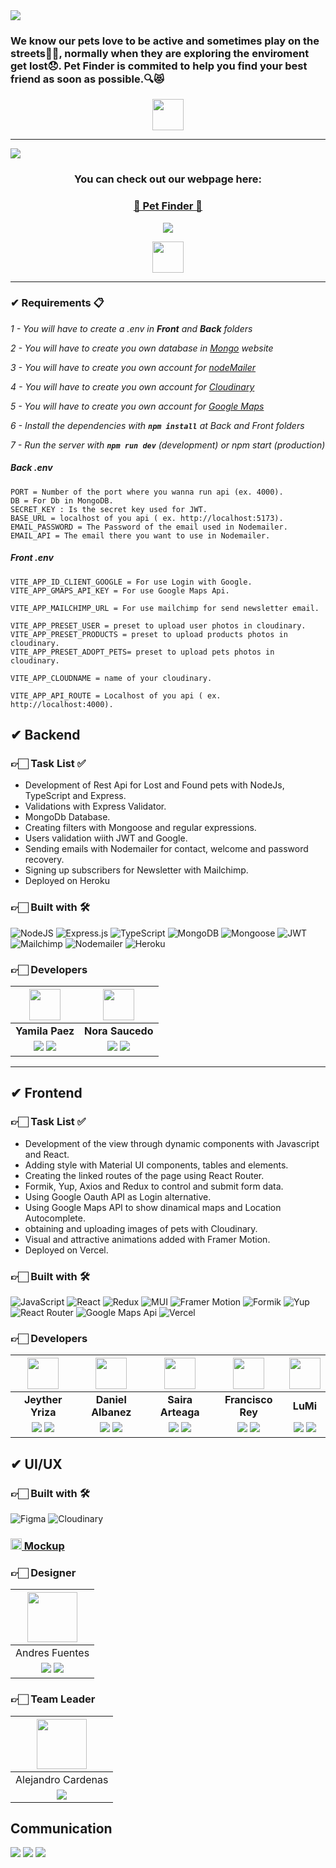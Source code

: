 <img align="center" src="https://res.cloudinary.com/diyk4to11/image/upload/v1666373186/Imagenes%20Dise%C3%B1o%20UX/Logo/Captura_de_pantalla_2022-10-21_122606_ys2gm2.png">


<h3> We know our pets love to be active and sometimes play on the streets💖🐶, normally when they are exploring the enviroment get lost😞. Pet Finder is commited to help you find your best friend as soon as possible.🔍😻</h3>
<p align="center" ><img width="50px" align="center"src="https://res.cloudinary.com/diyk4to11/image/upload/v1665058097/Imagenes%20Dise%C3%B1o%20UX/Gif%20Carga%20de%20Pantallas/Carga_Pantalla_-_Animacion_vztvtb.gif"></p> 

<hr/>

<img align="center" src="https://res.cloudinary.com/diyk4to11/image/upload/v1666373293/Imagenes%20Dise%C3%B1o%20UX/Logo/Captura_de_pantalla_2022-10-21_122803_skr4dj.png">

<h3 align="center"  ><b>You can check out our webpage here:</b></h3>
<h3 align="center"><a href="https://petfinder-phi.vercel.app/" target="_blank" rel="noopener noreferrer"> 🐾 Pet Finder 🐾</a></h3>
<p  align="center" ><a href="https://www.youtube.com/watch?v=X5mUV5qxs3I" target="_blank" rel="noopener noreferrer"> <img src="https://img.shields.io/badge/Video Preview%20-%23FF0000.svg?&style=for-the-badge&logo=YouTube&logoColor=white"/></a></p>
<p align="center" ><img width="50px" align="center"src="https://res.cloudinary.com/diyk4to11/image/upload/v1665058097/Imagenes%20Dise%C3%B1o%20UX/Gif%20Carga%20de%20Pantallas/Carga_Pantalla_-_Animacion_vztvtb.gif"></p> 

<hr/>


### ✔ Requirements 📋

_1 - You will have to create a .env in **Front** and **Back** folders_

_2 - You will have to create you own database in [Mongo](https://www.mongodb.com/cloud/atlas/lp/try2?utm_source=google&utm_campaign=gs_emea_france_search_core_brand_atlas_desktop&utm_term=mongo&utm_medium=cpc_paid_search&utm_ad=e&utm_ad_campaign_id=12212624521&adgroup=115749705063&gclid=CjwKCAjwqauVBhBGEiwAXOepkQjTRQPRmN-nR-TQye1UfooktuEkqnQ8TKT7mPD5p33PRWbZcOgSzxoCBOMQAvD_BwE) website_

_3 - You will have to create you own account for [nodeMailer](https://nodemailer.com/about/)_

_4 - You will have to create you own account for [Cloudinary](https://cloudinary.com/)_

_5 - You will have to create you own account for [Google Maps](https://developers.google.com/)_

_6 - Install the dependencies with **`npm install`** at Back and Front folders_

_7 - Run the server with  **`npm run dev`** (development) or npm start (production)_

##### _Back .env_

```
PORT = Number of the port where you wanna run api (ex. 4000).
DB = For Db in MongoDB.
SECRET_KEY : Is the secret key used for JWT.
BASE_URL = localhost of you api ( ex. http://localhost:5173).
EMAIL_PASSWORD = The Password of the email used in Nodemailer.
EMAIL_API = The email there you want to use in Nodemailer.
```

##### _Front .env_

```
VITE_APP_ID_CLIENT_GOOGLE = For use Login with Google.
VITE_APP_GMAPS_API_KEY = For use Google Maps Api.

VITE_APP_MAILCHIMP_URL = For use mailchimp for send newsletter email.

VITE_APP_PRESET_USER = preset to upload user photos in cloudinary.
VITE_APP_PRESET_PRODUCTS = preset to upload products photos in cloudinary.
VITE_APP_PRESET_ADOPT_PETS= preset to upload pets photos in cloudinary.

VITE_APP_CLOUDNAME = name of your cloudinary.

VITE_APP_API_ROUTE = Localhost of you api ( ex. http://localhost:4000).
```


## ✔ Backend

### 👉🏻 Task List ✅

- Development of Rest Api for Lost and Found pets with NodeJs, TypeScript and Express.
- Validations with Express Validator.
- MongoDb Database. 
- Creating filters with Mongoose and regular expressions. 
- Users validation wiith JWT and Google. 
- Sending emails with Nodemailer for contact, welcome and password recovery.
- Signing up subscribers for Newsletter with Mailchimp.
- Deployed on Heroku

### 👉🏻 Built with 🛠️

![NodeJS](https://img.shields.io/badge/Node.js-6DA55F?style=for-the-badge&logo=Node.js&logoColor=white) 
![Express.js](https://img.shields.io/badge/Express.js-%23404d59.svg?style=for-the-badge&logo=Express&logoColor=%2361DAFB) ![TypeScript](https://img.shields.io/badge/TypeScript-blue.svg?style=for-the-badge&logo=TypeScript&logoColor=white) ![MongoDB](https://img.shields.io/badge/MongoDB-%234ea94b.svg?style=for-the-badge&logo=MongoDB&logoColor=white) 
![Mongoose](https://img.shields.io/badge/Mongoose-%2320232a.svg?style=for-the-badge&logo=Mongoose&logoColor=%%2361DAFB) ![JWT](https://img.shields.io/badge/JWT-blue.svg?style=for-the-badge&logo=JWT&logoColor=%blue) ![Mailchimp](https://img.shields.io/badge/Mailchimp-FFE200?style=for-the-badge&logo=Mailchimp&logoColor=000) ![Nodemailer](https://img.shields.io/badge/Nodemailer-0F9DCE?style=for-the-badge&logo=Nodemailer&logoColor=fff)  ![Heroku](https://img.shields.io/badge/heroku%20-%23430098.svg?&style=for-the-badge&logo=heroku&logoColor=white)

### 👉🏻 Developers

| <img src="https://res.cloudinary.com/diyk4to11/image/upload/v1664465766/Integrantes/Yamila_gi0sl2.jpg" width=50>| <img src="https://res.cloudinary.com/diyk4to11/image/upload/v1664465581/Integrantes/Nora_kmtlar.jpg" width=50>|
|:-:|:-:|
| **Yamila Paez**| **Nora Saucedo**|
| <a href="https://github.com/Bellantra"><img src="https://img.shields.io/badge/github-%23121011.svg?&style=for-the-badge&logo=github&logoColor=white"/></a> <a href="https://www.linkedin.com/in/yamila-paez-70b7587b/"><img src="https://img.shields.io/badge/linkedin%20-%230077B5.svg?&style=for-the-badge&logo=linkedin&logoColor=white"/></a> | <a href="https://github.com/NorSAUCE"><img src="https://img.shields.io/badge/github-%23121011.svg?&style=for-the-badge&logo=github&logoColor=white"/></a> <a href="https://www.linkedin.com/in/nora-patricia-saucedo-6b3746225"><img src="https://img.shields.io/badge/linkedin%20-%230077B5.svg?&style=for-the-badge&logo=linkedin&logoColor=white"/></a> |

<hr/>

## ✔ Frontend

### 👉🏻 Task List ✅

- Development of the view through dynamic components with Javascript and React.
- Adding style with Material UI components, tables and elements.
- Creating the linked routes of the page using React Router.
- Formik, Yup, Axios and Redux to control and submit form data.
- Using Google Oauth API as Login alternative.
- Using Google Maps API to show dinamical maps and Location Autocomplete.
- obtaining and uploading images of pets with Cloudinary.
- Visual and attractive animations added with Framer Motion.
- Deployed on Vercel.

### 👉🏻 Built with 🛠️

![JavaScript](https://img.shields.io/badge/JavaScript-%23323330.svg?style=for-the-badge&logo=Javascript&logoColor=%23F7DF1E) ![React](https://img.shields.io/badge/React-149eca?style=for-the-badge&logo=react&logoColor=fff) ![Redux](https://img.shields.io/badge/Redux_Toolkit-%23593d88.svg?style=for-the-badge&logo=redux&logoColor=white) ![MUI](https://img.shields.io/badge/MUI-007FFF?style=for-the-badge&logo=MUI&logoColor=fff) ![Framer Motion](https://img.shields.io/badge/Framer_Motion-d2c?style=for-the-badge&logo=Framer_Motion&logoColor=fff) ![Formik](https://img.shields.io/badge/Formik-172B4D?style=for-the-badge&logo=Formik&logoColor=fff) ![Yup](https://img.shields.io/badge/Yup-crimson?style=for-the-badge&logo=Yup&logoColor=fff) ![React Router](https://img.shields.io/badge/React_Router-000?style=for-the-badge&logo=reactrouter&logoColor=fff) ![Google Maps Api](https://img.shields.io/badge/Google_Maps_Api-DE4032?style=for-the-badge&logo=GoogleMaps&logoColor=fff) ![Vercel](https://img.shields.io/badge/vercel%20-%23000000.svg?&style=for-the-badge&logo=vercel&logoColor=white)

### 👉🏻 Developers

| <img src="https://avatars.githubusercontent.com/u/30716739?v=4" width=50>| <img src="https://res.cloudinary.com/diyk4to11/image/upload/v1664465097/Integrantes/Daniel_zvpphk.jpg" width=50>|  <img src="https://avatars.githubusercontent.com/u/103131605?v=4" width=50>  |  <img src="https://res.cloudinary.com/diyk4to11/image/upload/v1664465188/Integrantes/Francisco_rqloby.jpg" width=50>  |  <img src="https://res.cloudinary.com/diyk4to11/image/upload/v1664465504/Integrantes/LuisMi_yvmw6a.png" width=50> |
:-:|:-:|:-:|:-:|:-:|
| **Jeyther Yriza**  | **Daniel Albanez**  | **Saira Arteaga**  | **Francisco Rey**  | **LuMi** |
| <a href="https://github.com/Jeyther"><img src="https://img.shields.io/badge/github-%23121011.svg?&style=for-the-badge&logo=github&logoColor=white"/></a> <a href="https://www.linkedin.com/in/jeyther"><img src="https://img.shields.io/badge/linkedin%20-%230077B5.svg?&style=for-the-badge&logo=linkedin&logoColor=white"/></a> | <a href="https://github.com/danielalbanez40"><img src="https://img.shields.io/badge/github-%23121011.svg?&style=for-the-badge&logo=github&logoColor=white"/></a> <a href="https://www.linkedin.com/in/danielalbanez/"><img src="https://img.shields.io/badge/linkedin%20-%230077B5.svg?&style=for-the-badge&logo=linkedin&logoColor=white"/></a> | <a href="https://github.com/smirart1"><img src="https://img.shields.io/badge/github-%23121011.svg?&style=for-the-badge&logo=github&logoColor=white"/></a> <a href="https://www.linkedin.com/in/sairamiranda/"><img src="https://img.shields.io/badge/linkedin%20-%230077B5.svg?&style=for-the-badge&logo=linkedin&logoColor=white"/></a> | <a href="https://github.com/franrey98"><img src="https://img.shields.io/badge/github-%23121011.svg?&style=for-the-badge&logo=github&logoColor=white"/></a> <a href="https://www.linkedin.com/in/francisco-rey-71060419a/"><img src="https://img.shields.io/badge/linkedin%20-%230077B5.svg?&style=for-the-badge&logo=linkedin&logoColor=white"/></a> | <a href="https://github.com/lumiguz"><img src="https://img.shields.io/badge/github-%23121011.svg?&style=for-the-badge&logo=github&logoColor=white"/></a> <a href="https://www.linkedin.com/in/lumidev/"><img src="https://img.shields.io/badge/linkedin%20-%230077B5.svg?&style=for-the-badge&logo=linkedin&logoColor=white"/></a> |

## ✔ UI/UX

### 👉🏻 Built with 🛠️

![Figma](https://img.shields.io/badge/Figma-%23F24E1E.svg?style=for-the-badge&logo=Figma&logoColor=white) ![Cloudinary](https://img.shields.io/badge/Cloudinary-%231563FF.svg?&style=for-the-badge&logo=google-cloud&logoColor=white)

### <a href="https://www.figma.com/file/4b5wGH4naRF0EoVPpavEt5/Encontrar-pets?node-id=342%3A8385"><img height="18px" src="https://img.icons8.com/color/344/figma--v1.png"/> Mockup</a>

### 👉🏻 Designer

| <img src="https://res.cloudinary.com/diyk4to11/image/upload/v1666206668/Integrantes/4b94dc66375663.62dc2dd79dd14_tkhwac.png" width=80>|
|:-:|
| Andres Fuentes|
| <a href="https://www.behance.net/andrsplazas1"><img src="https://img.shields.io/badge/Behance-%2320232a.svg?style=for-the-badge&logo=Behance&logoColor=%%2361DAFB"/></a> <a href="https://www.linkedin.com/in/eafuentes"><img src="https://img.shields.io/badge/linkedin%20-%230077B5.svg?&style=for-the-badge&logo=linkedin&logoColor=white"/></a> ||

### 👉🏻 Team Leader


| <img src="https://media-exp1.licdn.com/dms/image/C4D03AQF9rsUvFbgBoQ/profile-displayphoto-shrink_800_800/0/1655738132255?e=1671667200&v=beta&t=SQxTTu16OigEskquv-1wXmuK72t6H_5chkWc2RSDSSg" width=80>|
|:-:|
| Alejandro Cardenas |
| <a href="https://www.linkedin.com/in/alejandro-alfredo-cardenas/"><img src="https://img.shields.io/badge/linkedin%20-%230077B5.svg?&style=for-the-badge&logo=linkedin&logoColor=white"/></a> ||

## Communication

[![](https://img.shields.io/badge/Discord-5865F2?style=for-the-badge&logo=Discord&logoColor=fff)](https://discord.gg/dyxDxw8w) [![](https://img.shields.io/badge/Trello-095ED8?style=for-the-badge&logo=Trello&logoColor=fff)](https://trello.com/b/BbJrA9Gq/no-country-s4-11) [![](https://img.shields.io/badge/Slack-%23ED8B00?style=for-the-badge&logo=Slack&logoColor=fff)](https://slack.com/intl/es-pe/)
